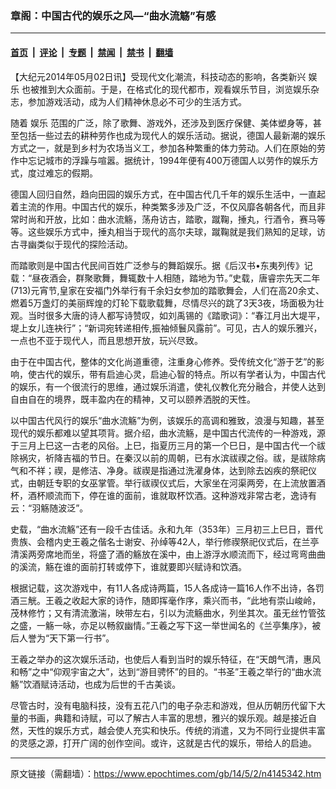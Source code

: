 ### 章阁：中国古代的娱乐之风—“曲水流觞”有感

---

#### [首页](../../../..?n4145342) &nbsp;|&nbsp; [评论](../../../../../epoch-comment?n4145342) &nbsp;|&nbsp; [专题](../../../../../epoch-special?n4145342) &nbsp;|&nbsp; [禁闻](../../../../../epoch-news?n4145342) &nbsp;|&nbsp; [禁书](../../../../../books?n4145342) &nbsp;|&nbsp; [翻墙](https://github.com/gfw-breaker/nogfw/blob/master/README.md?n4145342)


<div class="post_content" id="artbody" itemprop="articleBody">
 <!-- article content begin -->
 <p>
  【大纪元2014年05月02日讯】受现代文化潮流，科技动态的影响，各类新兴
  <ok href="https://www.epochtimes.com/gb/tag/%E5%A8%B1%E4%B9%90.html">
   娱乐
  </ok>
  也被推到大众面前。于是，在格式化的现代都市，观看娱乐节目，浏览娱乐杂志，参加游戏活动，成为人们精神休息必不可少的生活方式。
 </p>
 <p>
  随着
  <ok href="https://www.epochtimes.com/gb/tag/%E5%A8%B1%E4%B9%90.html">
   娱乐
  </ok>
  范围的广泛，除了歌舞、游戏外，还涉及到医疗保健、美体塑身等，甚至包括一些过去的耕种劳作也成为现代人的娱乐活动。据说，德国人最新潮的娱乐方式之一，就是到乡村为农场当义工，参加各种繁重的体力劳动。人们在原始的劳作中忘记城市的浮躁与喧嚣。据统计，1994年便有400万德国人以劳作的娱乐方式，度过难忘的假期。
 </p>
 <p>
  德国人回归自然，趋向田园的娱乐方式，在中国古代几千年的娱乐生活中，一直起着主流的作用。中国古代的娱乐，种类繁多涉及广泛，不仅风靡各朝各代，而且非常时尚和开放，比如：曲水流觞，荡舟访古，踏歌，蹴鞠，捶丸，行酒令，赛马等等。这些娱乐方式中，捶丸相当于现代的高尔夫球，蹴鞠就是我们熟知的足球，访古寻幽类似于现代的探险活动。
 </p>
 <p>
  而踏歌则是中国古代民间百姓广泛参与的舞蹈娱乐。据《后汉书•东夷列传》记载：“昼夜酒会，群聚歌舞，舞辄数十人相随，踏地为节。”史载，唐睿宗先天二年(713)元宵节,皇家在安福门外举行有千余妇女参加的踏歌舞会，人们在高20余丈、燃着5万盏灯的美丽辉煌的灯轮下载歌载舞，尽情尽兴的跳了3天3夜，场面极为壮观。当时很多大唐的诗人都写诗赞叹，如刘禹锡的《踏歌词》：“春江月出大堤平，堤上女儿连袂行”；“新词宛转递相传,振袖倾鬟风露前”。可见，古人的娱乐雅兴，一点也不亚于现代人，而且思想开放，玩兴尽致。
 </p>
 <p>
  由于在中国古代，整体的文化尚道重德，注重身心修养。受传统文化“游于艺”的影响，使古代的娱乐，带有启迪心灵，启迪心智的特点。所以有学者认为，中国古代的娱乐，有一个很流行的思维，通过娱乐消遣，使礼仪教化充分融合，并使人达到自由自在的境界，既丰盈内在的精神，又可以颐养洒脱的天性。
 </p>
 <p>
  以中国古代风行的娱乐“曲水流觞”为例，该娱乐的高调和雅致，浪漫与知趣，甚至现代的娱乐都难以望其项背。据介绍，曲水流觞，是中国古代流传的一种游戏，源于三月上巳这一古老的风俗。上巳，指夏历三月的第一个巳日，是中国古代一个祓除祸灾，祈降吉福的节日。在秦汉以前的周朝，已有水滨祓禊之俗。祓，是祓除病气和不祥；禊，是修洁、净身。祓禊是指通过洗濯身体，达到除去凶疾的祭祀仪式，由朝廷专职的女巫掌管。举行祓禊仪式后，大家坐在河渠两旁，在上流放置酒杯，酒杯顺流而下，停在谁的面前，谁就取杯饮酒。这种游戏非常古老，逸诗有云：“羽觞随波泛”。
 </p>
 <p>
  史载，“曲水流觞”还有一段千古佳话。永和九年（353年）三月初三上巳日，晋代贵族、会稽内史王羲之偕名士谢安、孙绰等42人，举行修禊祭祀仪式后，在兰亭清溪两旁席地而坐，将盛了酒的觞放在溪中，由上游浮水顺流而下，经过弯弯曲曲的溪流，觞在谁的面前打转或停下，谁就要即兴赋诗和饮酒。
 </p>
 <p>
  根据记载，这次游戏中，有11人各成诗两篇，15人各成诗一篇16人作不出诗，各罚酒三觥。王羲之收起大家的诗作，随即挥毫作序，乘兴而书，“此地有崇山峻岭，茂林修竹；又有清流激湍，映带左右，引以为流觞曲水，列坐其次。虽无丝竹管弦之盛，一觞一咏，亦足以畅叙幽情。”王羲之写下这一举世闻名的《兰亭集序》，被后人誉为“天下第一行书”。
 </p>
 <p>
  王羲之举办的这次娱乐活动，也使后人看到当时的娱乐特征，在“天朗气清，惠风和畅”之中“仰观宇宙之大”，达到“游目骋怀”的目的。“书圣”王羲之举行的“曲水流觞”饮酒赋诗活动，也成为后世的千古美谈。
 </p>
 <p>
  尽管古时，没有电脑科技，没有五花八门的电子杂志和游戏，但从历朝历代留下大量的书画，典籍和诗赋，可以了解古人丰富的思想，雅兴的娱乐观。越是接近自然，天性的娱乐方式，越会使人充实和快乐。传统的消遣，又为不同行业提供丰富的灵感之源，打开广阔的创作空间。或许，这就是古代的娱乐，带给人的启迪。
 </p>
 <!-- article content end -->
 <div id="below_article_ad">
 </div>
</div>


---

原文链接（需翻墙）：https://www.epochtimes.com/gb/14/5/2/n4145342.htm